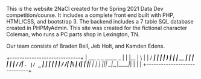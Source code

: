 This is the website 2NaCl created for the Spring 2021 Data Dev competition/course. It includes a complete front end built with PHP, HTML/CSS, and bootstrap 3. The backend includes a 7 table SQL database created in PHPMyAdmin. This site was created for the fictional character Coleman, who runs a PC parts shop in Lexington, TN.

Our team consists of Braden Bell, Jeb Holt, and Kamden Edens.

+-----------------------------+
|  ___  _   _        _____ _  |
| |__ \| \ | |      / ____| | |
|    ) |  \| | __ _| |    | | |
|   / /| . ` |/ _` | |    | | |
|  / /_| |\  | (_| | |____| | |
| |____|_| \_|\__,_|\_____|_| |
|                             |
+-----------------------------+   